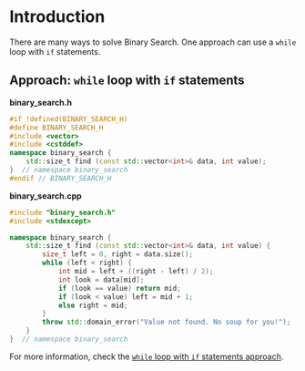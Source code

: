 # Introduction

There are many ways to solve Binary Search.
One approach can use a `while` loop with `if` statements.

## Approach: `while` loop with `if` statements

**binary_search.h**
```cpp
#if !defined(BINARY_SEARCH_H)
#define BINARY_SEARCH_H
#include <vector>
#include <cstddef>
namespace binary_search {
    std::size_t find (const std::vector<int>& data, int value);
}  // namespace binary_search
#endif // BINARY_SEARCH_H
```

**binary_search.cpp**
```cpp
#include "binary_search.h"
#include <stdexcept>

namespace binary_search {
    std::size_t find (const std::vector<int>& data, int value) {
        size_t left = 0, right = data.size();
        while (left < right) {
            int mid = left + ((right - left) / 2);
            int look = data[mid];
            if (look == value) return mid;
            if (look < value) left = mid + 1;
            else right = mid;
        }    
        throw std::domain_error("Value not found. No soup for you!");
    } 
}  // namespace binary_search
```

For more information, check the [`while` loop with `if` statements approach][approach-while-with-if-statements].

[approach-while-with-if-statements]: https://exercism.org/tracks/cpp/exercises/binary-search/approaches/while-with-if-statements
